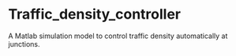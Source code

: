 # Traffic_density_controller
A Matlab simulation model to control traffic density automatically at junctions.
